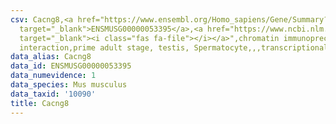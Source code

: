 ```yaml
---
csv: Cacng8,<a href="https://www.ensembl.org/Homo_sapiens/Gene/Summary?db=core;g=ENSMUSG00000053395"
  target="_blank">ENSMUSG00000053395</a>,<a href="https://www.ncbi.nlm.nih.gov/pubmed/25450459"
  target="_blank"><i class="fas fa-file"></i></a>",chromatin immunoprecipitation assay,direct
  interaction,prime adult stage, testis, Spermatocyte,,,transcriptional regulation,
data_alias: Cacng8
data_id: ENSMUSG00000053395
data_numevidence: 1
data_species: Mus musculus
data_taxid: '10090'
title: Cacng8
---
```

